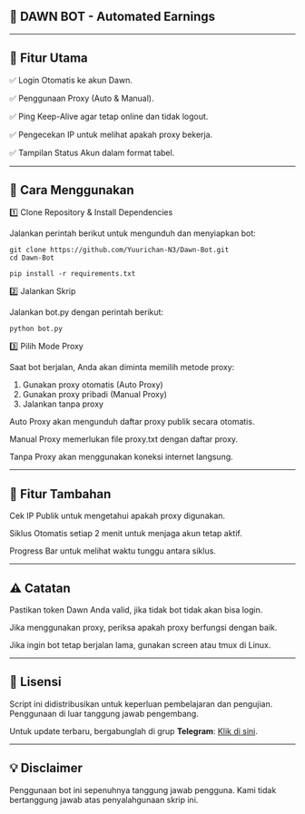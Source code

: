 ## 🌟 DAWN BOT - Automated Earnings


---

## 📌 Fitur Utama

✅ Login Otomatis ke akun Dawn.

✅ Penggunaan Proxy (Auto & Manual).

✅ Ping Keep-Alive agar tetap online dan tidak logout.

✅ Pengecekan IP untuk melihat apakah proxy bekerja.

✅ Tampilan Status Akun dalam format tabel.


---

## 🚀 Cara Menggunakan

1️⃣ Clone Repository & Install Dependencies

Jalankan perintah berikut untuk mengunduh dan menyiapkan bot:

```
git clone https://github.com/Yuurichan-N3/Dawn-Bot.git
cd Dawn-Bot
```

```
pip install -r requirements.txt
```

2️⃣ Jalankan Skrip

Jalankan bot.py dengan perintah berikut:

```
python bot.py
```

3️⃣ Pilih Mode Proxy

Saat bot berjalan, Anda akan diminta memilih metode proxy:

1. Gunakan proxy otomatis (Auto Proxy)
3. Gunakan proxy pribadi (Manual Proxy)
4. Jalankan tanpa proxy

Auto Proxy akan mengunduh daftar proxy publik secara otomatis.

Manual Proxy memerlukan file proxy.txt dengan daftar proxy.

Tanpa Proxy akan menggunakan koneksi internet langsung.



---

## 📝 Fitur Tambahan

Cek IP Publik untuk mengetahui apakah proxy digunakan.

Siklus Otomatis setiap 2 menit untuk menjaga akun tetap aktif.

Progress Bar untuk melihat waktu tunggu antara siklus.



---

## ⚠ Catatan

Pastikan token Dawn Anda valid, jika tidak bot tidak akan bisa login.

Jika menggunakan proxy, periksa apakah proxy berfungsi dengan baik.

Jika ingin bot tetap berjalan lama, gunakan screen atau tmux di Linux.



---


## 📜 Lisensi  

Script ini didistribusikan untuk keperluan pembelajaran dan pengujian. Penggunaan di luar tanggung jawab pengembang.  

Untuk update terbaru, bergabunglah di grup **Telegram**: [Klik di sini](https://t.me/sentineldiscus).


---

## 💡 Disclaimer
Penggunaan bot ini sepenuhnya tanggung jawab pengguna. Kami tidak bertanggung jawab atas penyalahgunaan skrip ini.
